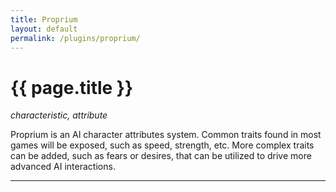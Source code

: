 ```yaml
---
title: Proprium
layout: default
permalink: /plugins/proprium/
---
```


<h1 class="fa-h1 proprium">{{ page.title }}</h1>

_characteristic, attribute_

Proprium is an AI character attributes system. Common traits found in most games will be exposed, such
as speed, strength, etc. More complex traits can be added, such as fears or desires, that can be utilized
to drive more advanced AI interactions.

-----
